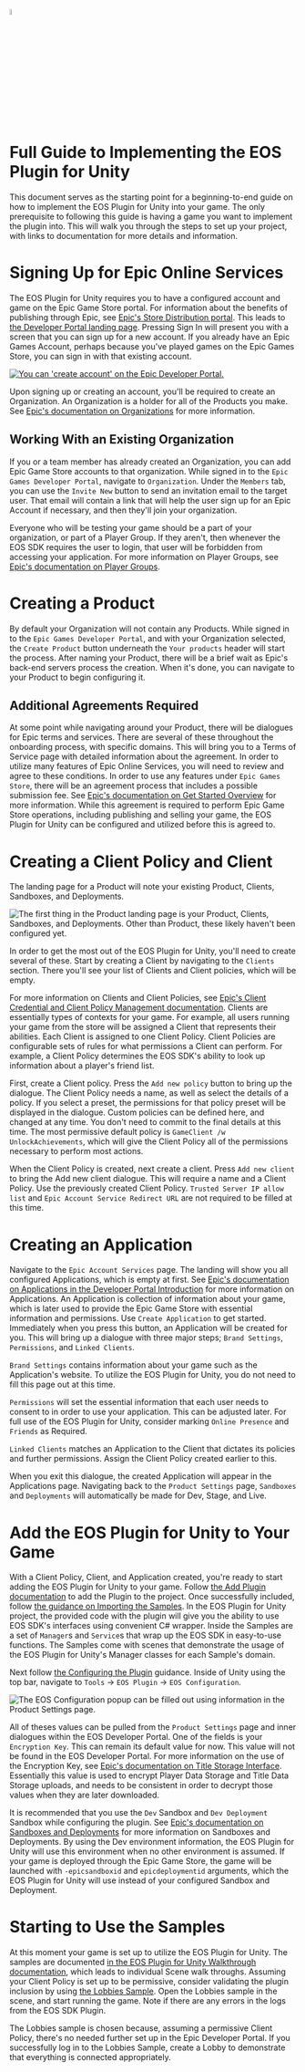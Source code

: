 <a href="/README.md"><img src="/com.playeveryware.eos/Documentation~/images/PlayEveryWareLogo.gif" alt="README.md" width="5%"/></a>

# Full Guide to Implementing the EOS Plugin for Unity

This document serves as the starting point for a beginning-to-end guide on how to implement the EOS Plugin for Unity into your game.
The only prerequisite to following this guide is having a game you want to implement the plugin into. This will walk you through
the steps to set up your project, with links to documentation for more details and information.

# Signing Up for Epic Online Services

The EOS Plugin for Unity requires you to have a configured account and game on the Epic Game Store portal.
For information about the benefits of publishing through Epic, see [Epic's Store Distribution portal](https://store.epicgames.com/en-US/distribution).
This leads to [the Developer Portal landing page](https://dev.epicgames.com/portal/en-US/).
Pressing Sign In will present you with a screen that you can sign up for a new account.
If you already have an Epic Games Account, perhaps because you've played games on the Epic Games Store, you can sign in with that existing account.

<a href="https://www.epicgames.com/id/login?"><img src="/com.playeveryware.eos/Documentation~/full_guide/epic_developerportal_signin_or_createaccount.png" alt="You can 'create account' on the Epic Developer Portal."/></a>

Upon signing up or creating an account, you'll be required to create an Organization.
An Organization is a holder for all of the Products you make. See [Epic's documentation on Organizations](https://dev.epicgames.com/docs/dev-portal/organization-management) for more information.

## Working With an Existing Organization

If you or a team member has already created an Organization, you can add Epic Game Store accounts to that organization.
While signed in to the `Epic Games Developer Portal`, navigate to `Organization`.
Under the `Members` tab, you can use the `Invite New` button to send an invitation email to the target user.
That email will contain a link that will help the user sign up for an Epic Account if necessary, and then they'll join your organization.

Everyone who will be testing your game should be a part of your organization, or part of a Player Group. If they aren't, then whenever the EOS SDK requires the user to login, that user will be forbidden from accessing your application.
For more information on Player Groups, see [Epic's documentation on Player Groups](https://dev.epicgames.com/docs/dev-portal/product-management#player-groups).

# Creating a Product

By default your Organization will not contain any Products.
While signed in to the `Epic Games Developer Portal`, and with your Organization selected, the `Create Product` button underneath the `Your products` header will start the process.
After naming your Product, there will be a brief wait as Epic's back-end servers process the creation.
When it's done, you can navigate to your Product to begin configuring it.

## Additional Agreements Required

At some point while navigating around your Product, there will be dialogues for Epic terms and services.
There are several of these throughout the onboarding process, with specific domains.
This will bring you to a Terms of Service page with detailed information about the agreement.
In order to utilize many features of Epic Online Services, you will need to review and agree to these conditions.
In order to use any features under `Epic Games Store`, there will be an agreement process that includes a possible submission fee.
See [Epic's documentation on Get Started Overview](https://dev.epicgames.com/docs/epic-games-store/get-started/get-started-overview#onboarding-process) for more information.
While this agreement is required to perform Epic Game Store operations, including publishing and selling your game, the EOS Plugin for Unity can be configured and utilized before this is agreed to.

# Creating a Client Policy and Client

The landing page for a Product will note your existing Product, Clients, Sandboxes, and Deployments.

<img src="/com.playeveryware.eos/Documentation~/full_guide/epic_developerportal_productlanding.png" alt="The first thing in the Product landing page is your Product, Clients, Sandboxes, and Deployments. Other than Product, these likely haven't been configured yet."/>

In order to get the most out of the EOS Plugin for Unity, you'll need to create several of these.
Start by creating a Client by navigating to the `Clients` section.
There you'll see your list of Clients and Client policies, which will be empty.

For more information on Clients and Client Policies, see [Epic's Client Credential and Client Policy Management documentation](https://dev.epicgames.com/docs/dev-portal/client-credentials).
Clients are essentially types of contexts for your game. For example, all users running your game from the store will be assigned a Client that represents their abilities.
Each Client is assigned to one Client Policy.
Client Policies are configurable sets of rules for what permissions a Client can perform. For example, a Client Policy determines the EOS SDK's ability to look up information about a player's friend list.

First, create a Client policy. Press the `Add new policy` button to bring up the dialogue.
The Client Policy needs a name, as well as select the details of a policy.
If you select a preset, the permissions for that policy preset will be displayed in the dialogue.
Custom policies can be defined here, and changed at any time. You don't need to commit to the final details at this time.
The most permissive default policy is `GameClient /w UnlockAchievements`, which will give the Client Policy all of the permissions necessary to perform most actions.

When the Client Policy is created, next create a client. Press `Add new client` to bring the Add new client dialogue.
This will require a name and a Client Policy. Use the previously created Client Policy.
`Trusted Server IP allow list` and `Epic Account Service Redirect URL` are not required to be filled at this time.

# Creating an Application

Navigate to the `Epic Account Services` page. The landing will show you all configured Applications, which is empty at first.
See [Epic's documentation on Applications in the Developer Portal Introduction](https://dev.epicgames.com/docs/dev-portal/dev-portal-intro#application) for more information on Applications.
An Application is collection of information about your game, which is later used to provide the Epic Game Store with essential information and permissions.
Use `Create Application` to get started. Immediately when you press this button, an Application will be created for you.
This will bring up a dialogue with three major steps; `Brand Settings`, `Permissions`, and `Linked Clients`.

`Brand Settings` contains information about your game such as the Application's website.
To utilize the EOS Plugin for Unity, you do not need to fill this page out at this time.

`Permissions` will set the essential information that each user needs to consent to in order to use your application.
This can be adjusted later. For full use of the EOS Plugin for Unity, consider marking `Online Presence` and `Friends` as Required.

`Linked Clients` matches an Application to the Client that dictates its policies and further permissions.
Assign the Client Policy created earlier to this.

When you exit this dialogue, the created Application will appear in the Applications page.
Navigating back to the `Product Settings` page, `Sandboxes` and `Deployments` will automatically be made for Dev, Stage, and Live.

# Add the EOS Plugin for Unity to Your Game

With a Client Policy, Client, and Application created, you're ready to start adding the EOS Plugin for Unity to your game.
Follow [the Add Plugin documentation](/com.playeveryware.eos/Documentation~/add_plugin.md) to add the Plugin to the project.
Once successfully included, follow [the guidance on Importing the Samples](com.playeveryware.eos/Documentation~/samples.md).
In the EOS Plugin for Unity project, the provided code with the plugin will give you the ability to use EOS SDK's interfaces using convenient C# wrapper.
Inside the Samples are a set of `Manager`s and `Service`s that wrap up the EOS SDK in easy-to-use functions.
The Samples come with scenes that demonstrate the usage of the EOS Plugin for Unity's Manager classes for each Sample's domain.

Next follow [the Configuring the Plugin](/com.playeveryware.eos/Documentation~/configure_plugin.md) guidance.
Inside of Unity using the top bar, navigate to `Tools` -> `EOS Plugin` -> `EOS Configuration`.

<img src="/com.playeveryware.eos/Documentation~/full_guide/plugin_eosconfiguration.png" alt="The EOS Configuration popup can be filled out using information in the Product Settings page."/>

All of theses values can be pulled from the `Product Settings` page and inner dialogues within the EOS Developer Portal.
One of the fields is your `Encryption Key`. This can remain its default value for now. This value will not be found in the EOS Developer Portal.
For more information on the use of the Encryption Key, see [Epic's documentation on Title Storage Interface](https://dev.epicgames.com/docs/game-services/title-storage).
Essentially this value is used to encrypt Player Data Storage and Title Data Storage uploads, and needs to be consistent in order to decrypt those values when they are later downloaded.

It is recommended that you use the `Dev` Sandbox and `Dev Deployment` Sandbox while configuring the plugin.
See [Epic's documentation on Sandboxes and Deployments](https://dev.epicgames.com/docs/dev-portal/product-management#sandboxes-and-deployments) for more information on Sandboxes and Deployments.
By using the Dev environment information, the EOS Plugin for Unity will use this environment when no other environment is assumed.
If your game is deployed through the Epic Game Store, the game will be launched with `-epicsandboxid` and `epicdeploymentid` arguments, which the EOS Plugin for Unity will use instead of your configured Sandbox and Deployment.

# Starting to Use the Samples

At this moment your game is set up to utilize the EOS Plugin for Unity.
The samples are documented [in the EOS Plugin for Unity Walkthrough documentation](https://github.com/PlayEveryWare/eos_plugin_for_unity/blob/stable/com.playeveryware.eos/Documentation~/Walkthrough.md), which leads to individual Scene walk throughs.
Assuming your Client Policy is set up to be permissive, consider validating the plugin inclusion by using [the Lobbies Sample](/com.playeveryware.eos/Documentation~/scene_walkthrough/lobbies_walkthrough.md).
Open the Lobbies sample in the scene, and start running the game. Note if there are any errors in the logs from the EOS SDK Plugin.

The Lobbies sample is chosen because, assuming a permissive Client Policy, there's no needed further set up in the Epic Developer Portal.
If you successfully log in to the Lobbies Sample, create a Lobby to demonstrate that everything is connected appropriately.